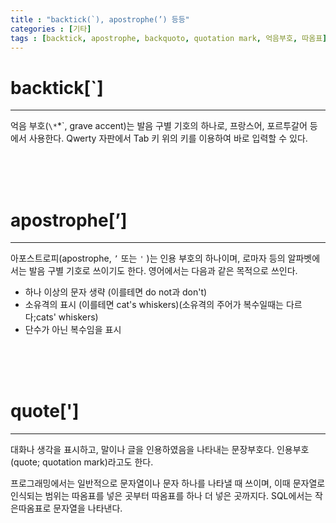 ```yaml
---
title : "backtick(`), apostrophe(’) 등등"
categories : [기타]
tags : [backtick, apostrophe, backquoto, quotation mark, 억음부호, 따옴표] #소문자만 가능
---
```


# **backtick[`]**
---

억음 부호(`\*`\*`, grave accent)는 발음 구별 기호의 하나로, 프랑스어, 포르투갈어 등에서 사용한다. Qwerty 자판에서 Tab 키 위의 키를 이용하여 바로 입력할 수 있다.

<br><br><br>

# **apostrophe[’]**
---

아포스트로피(apostrophe,  `’`  또는  `'` )는 인용 부호의 하나이며, 로마자 등의 알파벳에서는 발음 구별 기호로 쓰이기도 한다. 영어에서는 다음과 같은 목적으로 쓰인다.

- 하나 이상의 문자 생략 (이를테면 do not과 don't)
- 소유격의 표시 (이를테면 cat's whiskers)(소유격의 주어가 복수일때는 다르다;cats' whiskers)
- 단수가 아닌 복수임을 표시

<br><br><br>

# **quote[']**
---

대화나 생각을 표시하고, 말이나 글을 인용하였음을 나타내는 문장부호다. 인용부호(quote; quotation mark)라고도 한다.

프로그래밍에서는 일반적으로 문자열이나 문자 하나를 나타낼 때 쓰이며, 이때 문자열로 인식되는 범위는 따옴표를 넣은 곳부터 따옴표를 하나 더 넣은 곳까지다. SQL에서는 작은따옴표로 문자열을 나타낸다.